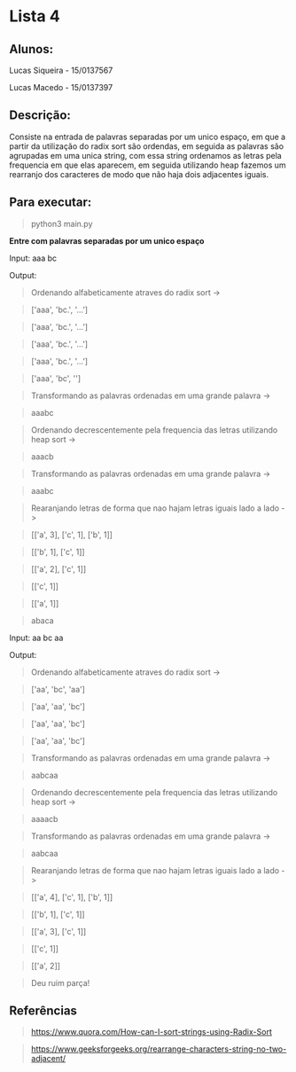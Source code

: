 # Lista 4 
## Alunos:
Lucas Siqueira - 15/0137567

Lucas Macedo - 15/0137397

## Descrição:

Consiste na entrada de palavras separadas por um unico espaço, em que a partir da utilização do radix sort são ordendas, em seguida as palavras são agrupadas em uma unica string, com essa string ordenamos as letras pela frequencia em que elas aparecem, em seguida utilizando heap fazemos um rearranjo dos caracteres de modo que não haja dois adjacentes iguais. 

## Para executar:

> python3 main.py

**Entre com palavras separadas por um unico espaço**

Input: aaa bc 

Output: 

> Ordenando alfabeticamente atraves do radix sort ->

> ['aaa', 'bc.', '...']

> ['aaa', 'bc.', '...']

> ['aaa', 'bc.', '...']

> ['aaa', 'bc.', '...']

> ['aaa', 'bc', '']

> Transformando as palavras ordenadas em uma grande palavra ->

> aaabc

> Ordenando decrescentemente pela frequencia das letras utilizando heap sort ->

> aaacb

> Transformando as palavras ordenadas em uma grande palavra ->

> aaabc

> Rearanjando letras de forma que nao hajam letras iguais lado a lado ->

> [['a', 3], ['c', 1], ['b', 1]]

> [['b', 1], ['c', 1]]

> [['a', 2], ['c', 1]]

> [['c', 1]]

> [['a', 1]]

> abaca

Input: aa bc aa 

Output:

> Ordenando alfabeticamente atraves do radix sort ->

> ['aa', 'bc', 'aa']

> ['aa', 'aa', 'bc']

>['aa', 'aa', 'bc']

>['aa', 'aa', 'bc']

>Transformando as palavras ordenadas em uma grande palavra ->

>aabcaa

>Ordenando decrescentemente pela frequencia das letras utilizando heap sort ->

>aaaacb

>Transformando as palavras ordenadas em uma grande palavra ->

>aabcaa

> Rearanjando letras de forma que nao hajam letras iguais lado a lado ->

>[['a', 4], ['c', 1], ['b', 1]]

>[['b', 1], ['c', 1]]

>[['a', 3], ['c', 1]]

>[['c', 1]]

>[['a', 2]]

>Deu ruim parça!

## Referências
>https://www.quora.com/How-can-I-sort-strings-using-Radix-Sort

>https://www.geeksforgeeks.org/rearrange-characters-string-no-two-adjacent/
